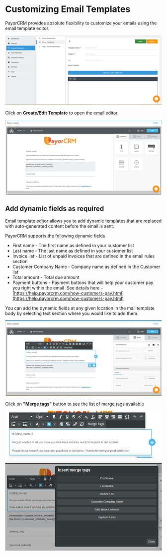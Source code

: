 # Customizing Email Templates

PayorCRM provides absolute flexibility to customize your emails using the email template editor.

![](../.gitbook/assets/image%20%2828%29.png)

Click on **Create/Edit Template** to open the email editor. 

![](../.gitbook/assets/image%20%2834%29.png)

## Add dynamic fields as required

Email template editor allows you to add dynamic templates that are replaced with auto-generated content before the email is sent.

PayorCRM supports the following dynamic fields

* First name - The first name as defined in your customer list
* Last name - The last name as defined in your customer list
* Invoice list - List of unpaid invoices that are defined in the email rules section
* Customer Company Name - Company name as defined in the Customer list
* Total amount  - Total due amount 
* Payment buttons - Payment buttons that will help your customer pay you right within the email .See details here - [https://help.payorcrm.com/how-customers-pay.html](https://help.payorcrm.com/how-customers-pay.html)

You can add the dynamic fields at any given location in the mail template body by selecting text section where you would like to add them.

![](../.gitbook/assets/image%20%2826%29.png)



Click on **"Merge tags"** button to see the list of merge tags available



![](../.gitbook/assets/image%20%289%29.png)

![](../.gitbook/assets/image%20%287%29.png)



